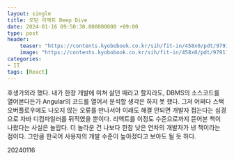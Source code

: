 ```yaml
---
layout: single
title: 모던 리액트 Deep Dive
date: 2024-01-16 09:50:30.000000000 +09:00
type: post
header:
    teaser: "https://contents.kyobobook.co.kr/sih/fit-in/458x0/pdt/9791158394646.jpg"
    image: "https://contents.kyobobook.co.kr/sih/fit-in/458x0/pdt/9791158394646.jpg"
categories:
- IT
tags: [React]
---
```


후생가외라 했다. 내가 한창 개발에 미쳐 살던 때라고 할지라도, DBMS의 소스코드를 열어본다든가 Angular의 코드를 열어서 분석할 생각은 하지 못 했다. 그저 어쩌다 스택오버플로우에도 나오지 않는 오류를 만나서야 이래도 해결 안되면 개발자 접는다는 심경으로 자바 디컴파일러를 뒤적였을 뿐이다. 리액트를 이정도 수준으로까지 뜯어본 책이 나왔다는 사실은 놀랍다. 더 놀라운 건 나보다 한참 낮은 연차의 개발자가 낸 책이라는 점이다. 그만큼 한국어 사용자의 개발 수준이 높아졌다고 보아도 될 듯 하다. 

20240116
